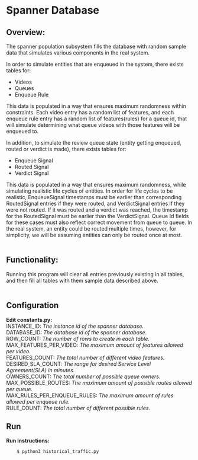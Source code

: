 

# Spanner Database

## **Overview:**
The spanner population subsystem fills the database with random sample data that simulates various components in the real system.

 In order to simulate entities that are enqueued in the system, there exists tables for:<br/>
 * Videos<br/>
 * Queues <br/>
* Enqueue Rule<br/>

This data is populated in a way that ensures maximum randomness within constraints. Each video entry has a random list of features, and each enqueue rule entry has a random list of features(rules) for a queue id, that will simulate determining what queue videos with those features will be enqueued to. 

 In addition, to simulate the review queue state (entity getting enqueued, routed or verdict is made), there exists tables for:<br/>
 * Enqueue Signal<br/>
 * Routed Signal<br/>
 * Verdict Signal <br/>

This data is populated in a way that ensures maximum randomness, while simulating realistic life cycles of entities. In order for life cycles to be realistic, EnqueueSignal timestamps must be earlier than corresponding RoutedSignal entries if they were routed, and VerdictSignal entries if they were not routed. If it was routed and a verdict was reached, the timestamp for the RoutedSignal must be earlier than the VerdictSignal. Queue Id fields for these cases must also reflect correct movement from queue to queue. In the real system, an entity could be routed multiple times, however, for simplicity, we will be assuming entities can only be routed once at most.
 <br/><br/>

## Functionality:<br/>
Running this program will clear all entries previously existing in all tables, and then fill all tables with them sample data described above.<br/><br/>



**Configuration**
-------------------------------------------------------------------------------

**Edit constants.py:**<br/>
INSTANCE_ID: *The instance id of the spanner database.*<br/>
DATABASE_ID: *The database id of the spanner database.* <br/>
ROW_COUNT: *The number of rows to create in each table.*<br/>
MAX_FEATURES_PER_VIDEO: *The maximum amount of features allowed per video.* <br/>
FEATURES_COUNT: *The total number of different video features.*<br/>
DESIRED_SLA_COUNT: *The range for desired Service Level Agreement(SLA) in minutes.*<br/>
OWNERS_COUNT: *The total number of possible queue owners.*<br/>
MAX_POSSIBLE_ROUTES: *The maximum amount of possible routes allowed per queue.*<br/>
MAX_RULES_PER_ENQUEUE_RULES: *The maximum amount of rules allowed per enqueue rule.*<br/>
RULE_COUNT: *The total number of different possible rules.*<br/>


**Run**
-------------------------------------------------------------------------------

**Run Instructions:**

        $ python3 historical_traffic.py